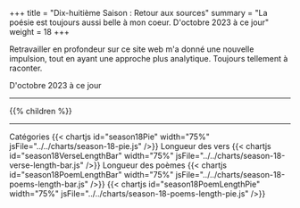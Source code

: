 +++
title = "Dix-huitième Saison : Retour aux sources"
summary = "La poésie est toujours aussi belle à mon coeur. D'octobre 2023 à ce jour"
weight = 18
+++

Retravailler en profondeur sur ce site web m'a donné une nouvelle impulsion, tout en ayant une approche plus analytique. Toujours tellement à raconter.

D'octobre 2023 à ce jour

---
{{% children  %}}

---
Catégories
{{< chartjs id="season18Pie" width="75%" jsFile="../../charts/season-18-pie.js" />}}
Longueur des vers
{{< chartjs id="season18VerseLengthBar" width="75%" jsFile="../../charts/season-18-verse-length-bar.js" />}}
Longueur des poèmes
{{< chartjs id="season18PoemLengthBar" width="75%" jsFile="../../charts/season-18-poems-length-bar.js" />}}
{{< chartjs id="season18PoemLengthPie" width="75%" jsFile="../../charts/season-18-poems-length-pie.js" />}}
